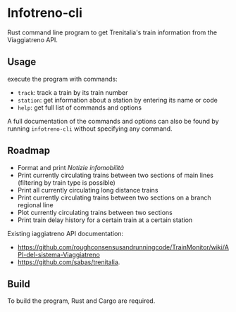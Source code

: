 # Infotreno-cli
Rust command line program to get Trenitalia's train information from the Viaggiatreno API.

## Usage
execute the program with commands:
- `track`: track a train by its train number
- `station`: get information about a station by entering its name or code
- `help`: get full list of commands and options

A full documentation of the commands and options can also be found by running `infotreno-cli` without specifying any command.

## Roadmap
- Format and print _Notizie infomobilità_
- Print currently circulating trains between two sections of main lines (filtering by train type is possible)
- Print all currently circulating long distance trains
- Print currently circulating trains between two sections on a branch regional line
- Plot currently circulating trains between two sections
- Print train delay history for a certain train at a certain station

Existing iaggiatreno API documentation: 
- https://github.com/roughconsensusandrunningcode/TrainMonitor/wiki/API-del-sistema-Viaggiatreno
- https://github.com/sabas/trenitalia.

## Build 
To build the program, Rust and Cargo are required.